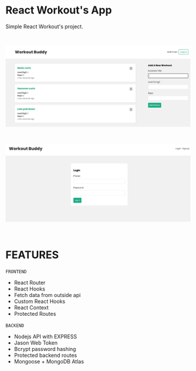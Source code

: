 # React Workout's App

Simple React Workout's project.

</br>

![](imgs/2.png)

</br>

![](imgs/4.png)

</br>



# FEATURES

`FRONTEND`

- React Router 
- React Hooks
- Fetch data from outside api
- Custom React Hooks
- React Context
- Protected Routes 


`BACKEND`

- Nodejs API with EXPRESS
- Jason Web Token
- Bcrypt password hashing
- Protected backend routes
- Mongoose + MongoDB Atlas

